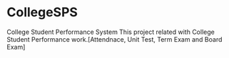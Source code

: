 # CollegeSPS
College Student Performance System
This project related with College Student Performance work.[Attendnace, Unit Test, Term Exam and Board Exam]
